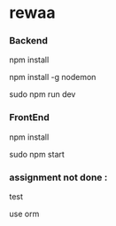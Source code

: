 # rewaa


### Backend

npm install

npm install -g nodemon

sudo npm run dev
 
### FrontEnd
npm install

sudo npm start


### assignment not done :

test

use orm
